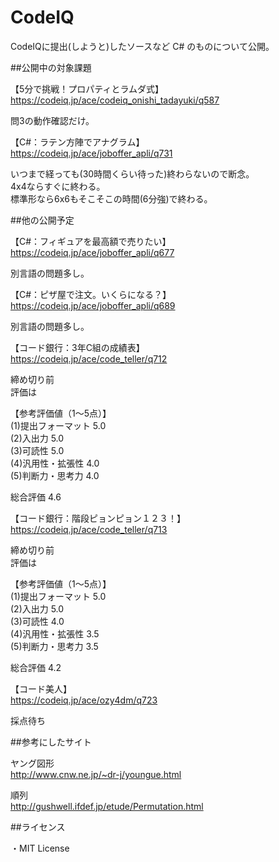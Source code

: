 CodeIQ
======

CodeIQに提出(しようと)したソースなど
C# のものについて公開。

##公開中の対象課題

【5分で挑戦！プロパティとラムダ式】  
https://codeiq.jp/ace/codeiq_onishi_tadayuki/q587  
  
問3の動作確認だけ。


【C#：ラテン方陣でアナグラム】  
https://codeiq.jp/ace/joboffer_apli/q731  
  
いつまで経っても(30時間くらい待った)終わらないので断念。  
4x4ならすぐに終わる。  
標準形なら6x6もそこそこの時間(6分強)で終わる。


##他の公開予定

【C#：フィギュアを最高額で売りたい】  
https://codeiq.jp/ace/joboffer_apli/q677  
  
別言語の問題多し。


【C#：ピザ屋で注文。いくらになる？】  
https://codeiq.jp/ace/joboffer_apli/q689  
  
別言語の問題多し。


【コード銀行：3年C組の成績表】  
https://codeiq.jp/ace/code_teller/q712

締め切り前  
評価は  
  
【参考評価値（1～5点）】  
(1)提出フォーマット 5.0  
(2)入出力 5.0  
(3)可読性 5.0  
(4)汎用性・拡張性 4.0  
(5)判断力・思考力 4.0
  
総合評価 4.6


【コード銀行：階段ピョンピョン１２３！】  
https://codeiq.jp/ace/code_teller/q713  
  
締め切り前  
評価は  
  
【参考評価値（1～5点）】  
(1)提出フォーマット 5.0  
(2)入出力 5.0  
(3)可読性 4.0  
(4)汎用性・拡張性 3.5  
(5)判断力・思考力 3.5  
  
総合評価 4.2


【コード美人】  
https://codeiq.jp/ace/ozy4dm/q723  
  
採点待ち



##参考にしたサイト

ヤング図形  
http://www.cnw.ne.jp/~dr-j/youngue.html  
  
順列  
http://gushwell.ifdef.jp/etude/Permutation.html  


##ライセンス

・MIT License
